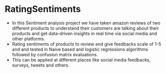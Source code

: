 # RatingSentiments
- In this Sentiment analysis project we have taken amazon reviews of two different products to understand their customers are talking about their products and get data-driven insights in real time via social media and other platforms.
- Rating sentiments of products to review and give feedbacks scale of 1-5 and and tested in Naive based and logistic regressions  algorithms followed by confusion matrix evaluations.
- This can be applied at different places like social media feedbacks, surveys, tweets and others.
